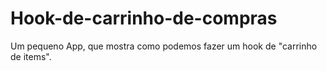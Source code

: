 # Hook-de-carrinho-de-compras
Um pequeno App, que mostra como podemos fazer um hook de "carrinho de items".
